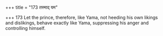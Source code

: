 +++
title = "173 तस्माद् यम"

+++
173	Let the prince, therefore, like Yama, not heeding his own likings and dislikings, behave exactly like Yama, suppressing his anger and controlling himself.